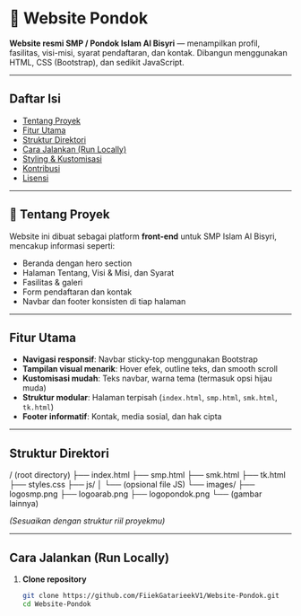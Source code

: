 # 🌙 Website Pondok

**Website resmi SMP / Pondok Islam Al Bisyri** — menampilkan profil, fasilitas, visi-misi, syarat pendaftaran, dan kontak. Dibangun menggunakan HTML, CSS (Bootstrap), dan sedikit JavaScript.

---

##  Daftar Isi

- [Tentang Proyek](#tentang-proyek)  
- [Fitur Utama](#fitur-utama)  
- [Struktur Direktori](#struktur-direktori)  
- [Cara Jalankan (Run Locally)](#cara-jalankan-run-locally)  
- [Styling & Kustomisasi](#styling--kustomisasi)  
- [Kontribusi](#kontribusi)  
- [Lisensi](#lisensi)

---

## 📝 Tentang Proyek

Website ini dibuat sebagai platform **front-end** untuk SMP Islam Al Bisyri, mencakup informasi seperti:

- Beranda dengan hero section  
- Halaman Tentang, Visi & Misi, dan Syarat  
- Fasilitas & galeri  
- Form pendaftaran dan kontak  
- Navbar dan footer konsisten di tiap halaman

---

##  Fitur Utama

- **Navigasi responsif**: Navbar sticky-top menggunakan Bootstrap  
- **Tampilan visual menarik**: Hover efek, outline teks, dan smooth scroll  
- **Kustomisasi mudah**: Teks navbar, warna tema (termasuk opsi hijau muda)  
- **Struktur modular**: Halaman terpisah (`index.html`, `smp.html`, `smk.html`, `tk.html`)  
- **Footer informatif**: Kontak, media sosial, dan hak cipta

---

##  Struktur Direktori
/ (root directory)
├── index.html
├── smp.html
├── smk.html
├── tk.html
├── styles.css
├── js/
│ └── (opsional file JS)
└── images/
├── logosmp.png
├── logoarab.png
├── logopondok.png
└── (gambar lainnya)


*(Sesuaikan dengan struktur riil proyekmu)*

---

##  Cara Jalankan (Run Locally)

1. **Clone repository**  
   ```bash
   git clone https://github.com/FiiekGatarieekV1/Website-Pondok.git
   cd Website-Pondok

